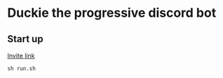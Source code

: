 # Duckie the progressive discord bot

## Start up

[Invite link](https://discord.com/api/oauth2/authorize?client_id=908145763828252692&permissions=8&scope=bot)

`sh run.sh`
